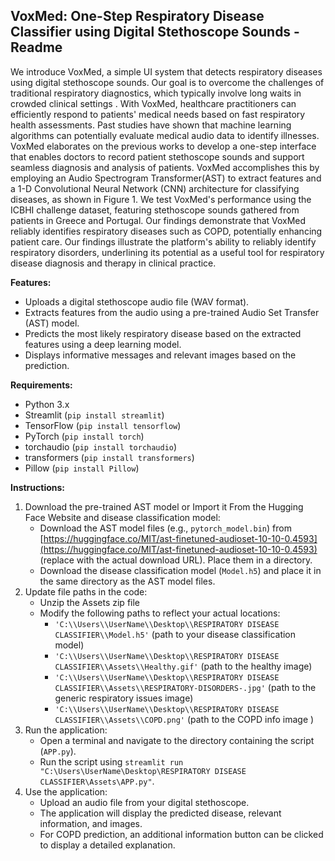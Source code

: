 ## VoxMed: One-Step Respiratory Disease Classifier using Digital Stethoscope Sounds - Readme

We introduce VoxMed, a simple UI system that detects respiratory diseases using digital stethoscope sounds. Our goal is to overcome the challenges of traditional respiratory diagnostics, which typically involve long waits in crowded clinical settings . With VoxMed, healthcare practitioners can efficiently respond to patients' medical needs based on fast respiratory health assessments.
Past studies have shown that machine learning algorithms can potentially evaluate medical audio data to identify illnesses. VoxMed elaborates on the previous works to develop a one-step interface that enables doctors to record patient stethoscope sounds and support seamless diagnosis and analysis of patients. VoxMed accomplishes this by employing an Audio Spectrogram Transformer(AST) to extract features and a 1-D Convolutional Neural Network (CNN) architecture for classifying diseases, as shown in Figure 1. 
We test VoxMed's performance using the ICBHI challenge dataset, featuring stethoscope sounds gathered from patients in Greece and Portugal. Our findings demonstrate that VoxMed reliably identifies respiratory diseases such as COPD, potentially enhancing patient care.
Our findings illustrate the platform's ability to reliably identify respiratory disorders, underlining its potential as a useful tool for respiratory disease diagnosis and therapy in clinical practice.

**Features:**

- Uploads a digital stethoscope audio file (WAV format).
- Extracts features from the audio using a pre-trained Audio Set Transfer (AST) model.
- Predicts the most likely respiratory disease based on the extracted features using a deep learning model.
- Displays informative messages and relevant images based on the prediction.

**Requirements:**

- Python 3.x
- Streamlit (`pip install streamlit`)
- TensorFlow (`pip install tensorflow`)
- PyTorch (`pip install torch`)
- torchaudio (`pip install torchaudio`)
- transformers (`pip install transformers`)
- Pillow (`pip install Pillow`)

**Instructions:**

1. Download the pre-trained AST model or Import it From the Hugging Face Website and disease classification model:
    - Download the AST model files (e.g., `pytorch_model.bin`) from [https://huggingface.co/MIT/ast-finetuned-audioset-10-10-0.4593](https://huggingface.co/MIT/ast-finetuned-audioset-10-10-0.4593) (replace with the actual download URL). Place them in a directory.
    - Download the disease classification model (`Model.h5`) and place it in the same directory as the AST model files.
2. Update file paths in the code:
    - Unzip the Assets zip file
    - Modify the following paths to reflect your actual locations:
        - `'C:\\Users\\UserName\\Desktop\\RESPIRATORY DISEASE CLASSIFIER\\Model.h5'` (path to your disease classification model)
        - `'C:\\Users\\UserName\\Desktop\\RESPIRATORY DISEASE CLASSIFIER\\Assets\\Healthy.gif'` (path to the healthy image)
        - `'C:\\Users\\UserName\\Desktop\\RESPIRATORY DISEASE CLASSIFIER\\Assets\\RESPIRATORY-DISORDERS-.jpg'` (path to the generic respiratory issues image)
        - `'C:\\Users\\UserName\\Desktop\\RESPIRATORY DISEASE CLASSIFIER\\Assets\\COPD.png'` (path to the COPD info image )
3. Run the application:
    - Open a terminal and navigate to the directory containing the script (`APP.py`).
    - Run the script using `streamlit run "C:\Users\UserName\Desktop\RESPIRATORY DISEASE CLASSIFIER\Assets\APP.py"`.
4. Use the application:
    - Upload an audio file from your digital stethoscope.
    - The application will display the predicted disease, relevant information, and images.
    - For COPD prediction, an additional information button can be clicked to display a detailed explanation.
